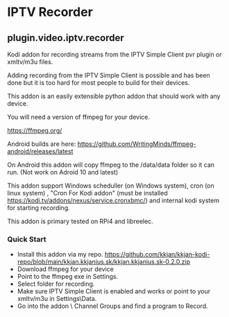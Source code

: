 # IPTV Recorder
## plugin.video.iptv.recorder

Kodi addon for recording streams from the IPTV Simple Client pvr plugin or xmltv/m3u files.

Adding recording from the IPTV Simple Client is possible and has been done but it is too hard for most people to build for their devices.

This addon is an easily extensible python addon that should work with any device.

You will need a version of ffmpeg for your device. 

https://ffmpeg.org/

Android builds are here: https://github.com/WritingMinds/ffmpeg-android/releases/latest

On Android this addon will copy ffmpeg to the /data/data folder so it can run. (Not work on Adroid 10 and latest)

This addon support Windows scheduller (on Windows system), cron (on linux system) , "Cron For Kodi addon" (must be installed https://kodi.tv/addons/nexus/service.cronxbmc/) and internal kodi system for starting recording.

This addon is primary tested on RPi4 and libreelec.

### Quick Start

* Install this addon via my repo. 
https://github.com/kkjan/kkjan-kodi-repo/blob/main/kkjan.kkjanius.sk/kkjan.kkjanius.sk-0.2.0.zip
* Download ffmpeg for your device
* Point to the ffmpeg exe in Settings.
* Select folder for recording.
* Make sure IPTV Simple Client is enabled and works or point to your xmltv/m3u in Settings\Data.
* Go into the addon \ Channel Groups and find a program to Record.

